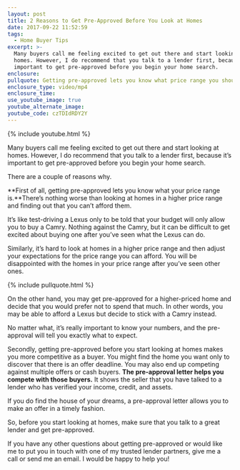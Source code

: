 ```yaml
---
layout: post
title: 2 Reasons to Get Pre-Approved Before You Look at Homes
date: 2017-09-22 11:52:59
tags:
  - Home Buyer Tips
excerpt: >-
  Many buyers call me feeling excited to get out there and start looking at
  homes. However, I do recommend that you talk to a lender first, because it’s
  important to get pre-approved before you begin your home search.
enclosure:
pullquote: Getting pre-approved lets you know what price range you should look in.
enclosure_type: video/mp4
enclosure_time:
use_youtube_image: true
youtube_alternate_image:
youtube_code: czTDIdRDY2Y
---
```



{% include youtube.html %}

Many buyers call me feeling excited to get out there and start looking at homes. However, I do recommend that you talk to a lender first, because it’s important to get pre-approved before you begin your home search.

There are a couple of reasons why.

**First of all, getting pre-approved lets you know what your price range is.**There’s nothing worse than looking at homes in a higher price range and finding out that you can’t afford them.

It’s like test-driving a Lexus only to be told that your budget will only allow you to buy a Camry. Nothing against the Camry, but it can be difficult to get excited about buying one after you’ve seen what the Lexus can do.

Similarly, it’s hard to look at homes in a higher price range and then adjust your expectations for the price range you can afford. You will be disappointed with the homes in your price range after you’ve seen other ones.

{% include pullquote.html %}

On the other hand, you may get pre-approved for a higher-priced home and decide that you would prefer not to spend that much. In other words, you may be able to afford a Lexus but decide to stick with a Camry instead.

No matter what, it’s really important to know your numbers, and the pre-approval will tell you exactly what to expect.

Secondly, getting pre-approved before you start looking at homes makes you more competitive as a buyer. You might find the home you want only to discover that there is an offer deadline. You may also end up competing against multiple offers or cash buyers. **The pre-approval letter helps you compete with those buyers.** It shows the seller that you have talked to a lender who has verified your income, credit, and assets.

If you do find the house of your dreams, a pre-approval letter allows you to make an offer in a timely fashion.

So, before you start looking at homes, make sure that you talk to a great lender and get pre-approved.

If you have any other questions about getting pre-approved or would like me to put you in touch with one of my trusted lender partners, give me a call or send me an email. I would be happy to help you!